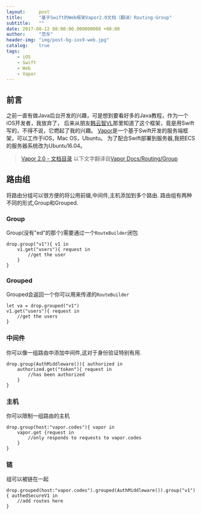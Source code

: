 ```yaml
---
layout:     post
title:      "基于Swift的Web框架Vapor2.0文档（翻译）Routing-Group"
subtitle:   ""
date: 2017-08-12 08:00:00.000000000 +08:00
author:     "范东"
header-img: "img/post-bg-ios9-web.jpg"
catalog:    true
tags:
    - iOS
    - Swift
    - Web
    - Vapor
---
```

## 前言
之前一直有做Java后台开发的兴趣，可是想到要看好多的Java教程，作为一个iOS开发者，我放弃了，
后来从朋友[韩云智VL](http://www.jianshu.com/u/92f7630a351b)那里知道了这个框架，竟是用Swift写的，不得不说，它燃起了我的兴趣。
[Vapor](http://vapor.codes)是一个基于Swift开发的服务端框架，可以工作于iOS，Mac OS，Ubuntu。
为了配合Swift部署到服务器,我把ECS的服务器系统改为Ubuntu16.04。
> [Vapor 2.0 - 文档目录](https://github.com/fandongtongxue/VaporDoc/blob/master/README.md)
> 以下文字翻译自[Vapor Docs/Routing/Group](https://docs.vapor.codes/2.0/routing/group/)

## 路由组
将路由分组可以很方便的将公用前缀,中间件,主机添加到多个路由.
路由组有两种不同的形式,Group和Grouped.
### Group
Group(没有"ed"的那个)需要通过一个```RouteBuilder```闭包

```
drop.group("v1"){ v1 in
	v1.get("users"){ request in
		//get the user
	}
}
```
### Grouped
Grouped会返回一个你可以用来传递的```RouteBuilder```

```
let va = drop.grouped("v1")
v1.get("users"){ request in
	//get the users
}
```
### 中间件
你可以像一组路由中添加中间件,这对于身份验证特别有用.

```
drop.group(AuthMiddleware()){ authorized in
	authorized.get("token"){ request in
		//has been authorized
	}
}
```
### 主机
你可以限制一组路由的主机

```
drop.group(host:"vapor.codes"){ vapor in
	vapor.get {request in
		//only responds to requests to vapor.codes
	}
}
```
### 链
组可以被链在一起

```
drop.grouped(host:"vapor.codes").grouped(AuthMiddleware()).group("v1"){ authedSecureV1 in
	//add routes here
}
```
